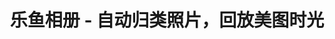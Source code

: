 ---
description: 可以将一次活动的照片自动生成动态视频。
layout: post
results:
- primaryGenreName: Photo & Video
  version: '1.0'
  genreIds:
  - '6008'
  - '6002'
  formattedPrice: 免费
  artworkUrl60: http://is2.mzstatic.com/image/thumb/Purple49/v4/52/84/99/5284990e-c0e4-ebe9-4471-35723c0669b1/source/60x60bb.jpg
  userRatingCountForCurrentVersion: 3
  minimumOsVersion: '8.0'
  appletvScreenshotUrls: &a []
  sellerName: Leyu Interactive (Beijing) Co., Ltd.
  supportedDevices:
  - iPad2Wifi
  - iPad23G
  - iPhone4S
  - iPadThirdGen
  - iPadThirdGen4G
  - iPhone5
  - iPodTouchFifthGen
  - iPadFourthGen
  - iPadFourthGen4G
  - iPadMini
  - iPadMini4G
  - iPhone5c
  - iPhone5s
  - iPhone6
  - iPhone6Plus
  - iPodTouchSixthGen
  genres:
  - 摄影与录像
  - 工具
  currentVersionReleaseDate: '2016-05-03T00:04:17Z'
  trackName: 乐鱼相册 - 自动归类照片，回放美图时光
  isVppDeviceBasedLicensingEnabled: true
  description: '乐鱼相册，用新的方式看照片。

    【智能归类】

    照片按照主题和场景自动归类，将每一次聚会，每一次一次旅行都自动归集成一个相册。精彩时刻一目了然。

    【新颖浏览】

    根据图像特征和时间轴错落有致的展现照片，相册里不再是单调无趣的小方块。

    【照片MV】

    一组照片自动生成MV。轻松选择自己喜欢的配乐、滤镜和动画主题。用MV讲述照片背后的故事，用动起来的照片晒爆朋友圈。

    【拼图游戏】

    用照片制作拼图游戏，分享给朋友，看看谁能最快拼出你的美颜照。让朋友在看你照片的同时玩起来，嗨起来！


     - - - - - - - - - - - - - - - - - - - - - 

    乐鱼相册交流互动：QQ群 224726463'
  price: 0
  trackId: 1080276320
  releaseDate: '2016-05-03T00:04:17Z'
  advisories: *a
  screenshotUrls:
  - http://a3.mzstatic.com/us/r30/Purple1/v4/51/69/55/5169553d-9632-fce1-f79c-36923e2b5f99/screen1136x1136.jpeg
  - http://a2.mzstatic.com/us/r30/Purple49/v4/75/a3/8c/75a38c9a-5522-c10a-6e7e-7f82a9812fba/screen1136x1136.jpeg
  - http://a2.mzstatic.com/us/r30/Purple49/v4/ec/ca/93/ecca938f-69eb-366f-78c8-4eb4e0f23c16/screen1136x1136.jpeg
  - http://a2.mzstatic.com/us/r30/Purple49/v4/cd/c9/4c/cdc94cc8-3bba-ded6-dc1b-e9e10b1ab376/screen1136x1136.jpeg
  - http://a2.mzstatic.com/us/r30/Purple49/v4/e8/19/e0/e819e08e-b17c-cb07-8062-259b7427df18/screen1136x1136.jpeg
  artistViewUrl: https://itunes.apple.com/cn/developer/le-yu-hu-dong-bei-jing-wen/id976138153?uo=4
  primaryGenreId: 6008
  averageUserRatingForCurrentVersion: 2.5
  kind: software
  fileSizeBytes: '27551307'
  bundleId: cn.ixiaokan.leyuphoto
  trackContentRating: 4+
  trackCensoredName: 乐鱼相册 - 自动归类照片，回放美图时光
  contentAdvisoryRating: 4+
  isGameCenterEnabled: false
  artistName: 乐鱼互动(北京)文化传播有限公司
  languageCodesISO2A:
  - EN
  - ZH
  features: *a
  wrapperType: software
  artworkUrl512: http://is2.mzstatic.com/image/thumb/Purple49/v4/52/84/99/5284990e-c0e4-ebe9-4471-35723c0669b1/source/512x512bb.jpg
  artworkUrl100: http://is2.mzstatic.com/image/thumb/Purple49/v4/52/84/99/5284990e-c0e4-ebe9-4471-35723c0669b1/source/100x100bb.jpg
  trackViewUrl: https://geo.itunes.apple.com/cn/app/le-yu-xiang-ce-zi-dong-gui/id1080276320?mt=8&uo=4
  artistId: 976138153
  currency: CNY
  ipadScreenshotUrls: *a
category: 摄影与录像
tags: tag1
resultCount: 1
title: 乐鱼相册 - 自动归类照片，回放美图时光

---